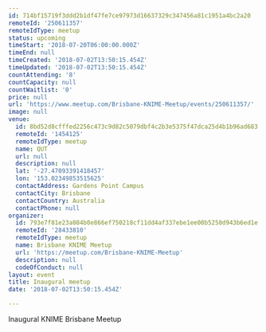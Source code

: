 ```yaml
---
id: 714bf15719f3ddd2b1df47fe7ce97973d16637329c347456a81c1951a4bc2a20
remoteId: '250611357'
remoteIdType: meetup
status: upcoming
timeStart: '2018-07-20T06:00:00.000Z'
timeEnd: null
timeCreated: '2018-07-02T13:50:15.454Z'
timeUpdated: '2018-07-02T13:50:15.454Z'
countAttending: '8'
countCapacity: null
countWaitlist: '0'
price: null
url: 'https://www.meetup.com/Brisbane-KNIME-Meetup/events/250611357/'
image: null
venue:
  id: 8bd52d8cfffed2256c473c9d82c5079dbf4c2b3e5375f47dca25d4b1b96ad683
  remoteId: '1454125'
  remoteIdType: meetup
  name: QUT
  url: null
  description: null
  lat: '-27.47093391418457'
  lon: '153.02349853515625'
  contactAddress: Gardens Point Campus
  contactCity: Brisbane
  contactCountry: Australia
  contactPhone: null
organizer:
  id: 793e7f81e23a084b0e866ef750218cf11dd4af337ebe1ee00b5250d943b6ed1e
  remoteId: '28433810'
  remoteIdType: meetup
  name: Brisbane KNIME Meetup
  url: 'https://meetup.com/Brisbane-KNIME-Meetup'
  description: null
  codeOfConduct: null
layout: event
title: Inaugural meetup
date: '2018-07-02T13:50:15.454Z'

---
```

<p>Inaugural KNIME Brisbane Meetup</p>
